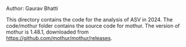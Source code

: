 

Author: Gaurav Bhatti

This directory contains the code for the analysis of ASV in 2024.
The code/mothur folder contains the source code for mothur. The version of mothur is 1.48.1, downloaded from https://github.com/mothur/mothur/releases.
